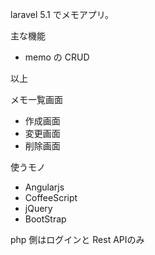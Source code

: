 laravel 5.1 でメモアプリ。

主な機能

- memo の CRUD

以上

メモ一覧画面

- 作成画面
- 変更画面
- 削除画面

使うモノ

- Angularjs
- CoffeeScript
- jQuery
- BootStrap

php 側はログインと Rest APIのみ
